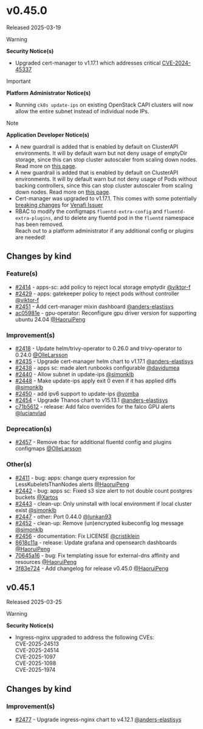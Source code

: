 # v0.45.0

Released 2025-03-19

> [!WARNING]
> **Security Notice(s)**
>
> - Upgraded cert-manager to v1.17.1 which addresses critical [CVE-2024-45337](https://github.com/advisories/GHSA-v778-237x-gjrc)
<!-- -->
> [!IMPORTANT]
> **Platform Administrator Notice(s)**
>
> - Running `ck8s update-ips` on existing OpenStack CAPI clusters will now allow the entire subnet instead of individual node IPs.
<!-- -->
> [!NOTE]
> **Application Developer Notice(s)**
>
> - A new guardrail is added that is enabled by default on ClusterAPI environments. It will by default warn but not deny usage of emptyDir storage, since this can stop cluster autoscaler from scaling down nodes. Read more on [this page](https://elastisys.io/welkin/user-guide/safeguards/enforce-no-local-storage-emptydir/).
> - A new guardrail is added that is enabled by default on ClusterAPI environments. It will by default warn but not deny usage of Pods without backing controllers, since this can stop cluster autoscaler from scaling down nodes. Read more on [this page](https://elastisys.io/welkin/user-guide/safeguards/enforce-no-pod-without-controller).
> - Cert-manager was upgraded to v1.17.1. This comes with some potentially [breaking changes](https://github.com/cert-manager/cert-manager/releases/tag/v1.16.0) for [Venafi Issuer](https://cert-manager.io/docs/configuration/venafi/)
> - RBAC to modify the configmaps `fluentd-extra-config` and `fluentd-extra-plugins`, and to delete any fluentd pod in the `fluentd` namespace has been removed.<br>Reach out to a platform administrator if any additional config or plugins are needed!

## Changes by kind

### Feature(s)

- [#2414](https://github.com/elastisys/compliantkubernetes-apps/pull/2414) - apps-sc: add policy to reject local storage emptydir [@viktor-f](https://github.com/viktor-f)
- [#2429](https://github.com/elastisys/compliantkubernetes-apps/pull/2429) - apps: gatekeeper policy to reject pods without controller [@viktor-f](https://github.com/viktor-f)
- [#2451](https://github.com/elastisys/compliantkubernetes-apps/pull/2451) - Add cert-manager mixin dashboard [@anders-elastisys](https://github.com/anders-elastisys)
- [ac05981e](https://github.com/elastisys/compliantkubernetes-apps/pull/2465/commits/ac05981ed5305a12a2f54fd5594d44c0727c5287) - gpu-operator: Reconfigure gpu driver version for supporting ubuntu 24.04 [@HaoruiPeng](https://github.com/HaoruiPeng)
### Improvement(s)

- [#2418](https://github.com/elastisys/compliantkubernetes-apps/pull/2418) - Update helm/trivy-operator to 0.26.0 and trivy-operator to 0.24.0 [@OlleLarsson](https://github.com/OlleLarsson)
- [#2435](https://github.com/elastisys/compliantkubernetes-apps/pull/2435) - Upgrade cert-manager helm chart to v1.17.1 [@anders-elastisys](https://github.com/anders-elastisys)
- [#2438](https://github.com/elastisys/compliantkubernetes-apps/pull/2438) - apps sc: made alert runbooks configurable [@davidumea](https://github.com/davidumea)
- [#2440](https://github.com/elastisys/compliantkubernetes-apps/pull/2440) - Allow subnet in update-ips [@simonklb](https://github.com/simonklb)
- [#2448](https://github.com/elastisys/compliantkubernetes-apps/pull/2448) - Make update-ips apply exit 0 even if it has applied diffs [@simonklb](https://github.com/simonklb)
- [#2450](https://github.com/elastisys/compliantkubernetes-apps/pull/2450) - add ipv6 support to update-ips [@vomba](https://github.com/vomba)
- [#2454](https://github.com/elastisys/compliantkubernetes-apps/pull/2454) - Upgrade Thanos chart to v15.13.1 [@anders-elastisys](https://github.com/anders-elastisys)
- [c71b5612](https://github.com/elastisys/compliantkubernetes-apps/pull/2465/commits/c71b5612d6750f2c9d039cb11d9f839ebddb243f) - release: Add falco overrides for the falco GPU alerts [@lucianvlad](https://github.com/lucianvlad)
### Deprecation(s)

- [#2457](https://github.com/elastisys/compliantkubernetes-apps/pull/2457) - Remove rbac for additional fluentd config and plugins configmaps [@OlleLarsson](https://github.com/OlleLarsson)

### Other(s)

- [#2411](https://github.com/elastisys/compliantkubernetes-apps/pull/2411) - bug: apps: change query expression for LessKubeletsThanNodes alerts [@HaoruiPeng](https://github.com/HaoruiPeng)
- [#2442](https://github.com/elastisys/compliantkubernetes-apps/pull/2442) - bug: apps sc: Fixed s3 size alert to not double count postgres buckets [@Xartos](https://github.com/Xartos)
- [#2443](https://github.com/elastisys/compliantkubernetes-apps/pull/2443) - clean-up: Only uninstall with local environment if local cluster exist [@simonklb](https://github.com/simonklb)
- [#2447](https://github.com/elastisys/compliantkubernetes-apps/pull/2447) - other: Port 0.44.0 [@lunkan93](https://github.com/lunkan93)
- [#2452](https://github.com/elastisys/compliantkubernetes-apps/pull/2452) - clean-up: Remove (un)encrypted kubeconfig log message [@simonklb](https://github.com/simonklb)
- [#2456](https://github.com/elastisys/compliantkubernetes-apps/pull/2456) - documentation: Fix LICENSE [@cristiklein](https://github.com/cristiklein)
- [8618c11a](https://github.com/elastisys/compliantkubernetes-apps/pull/2465/commits/8618c11a1c5172f8ac7738f4c604e156225915c2) - release: Update grafana and opensearch dashboards [@HaoruiPeng](https://github.com/HaoruiPeng)
- [70645a16](70645a16fd5a3b17bb4d1e3be825faa19720d109) - bug: Fix templating issue for external-dns affinity and resources [@HaoruiPeng](https://github.com/HaoruiPeng)
- [3f83e724](https://github.com/elastisys/compliantkubernetes-apps/pull/2465/commits/3f83e724a343548c0924a7c94cb396523027cd33) - Add changelog for release v0.45.0 [@HaoruiPeng](https://github.com/HaoruiPeng)

## v0.45.1

Released 2025-03-25

> [!WARNING]
> **Security Notice(s)**
>
> - Ingress-nginx upgraded to address the following CVEs:<br>CVE-2025-24513<br>CVE-2025-24514<br>CVE-2025-1097<br>CVE-2025-1098<br>CVE-2025-1974

## Changes by kind

### Improvement(s)

- [#2477](https://github.com/elastisys/compliantkubernetes-apps/pull/2477) - Upgrade ingress-nginx chart to v4.12.1 [@anders-elastisys](https://github.com/anders-elastisys)

